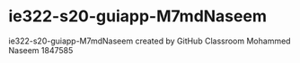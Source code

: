 # ie322-s20-guiapp-M7mdNaseem
ie322-s20-guiapp-M7mdNaseem created by GitHub Classroom
Mohammed Naseem 
1847585
